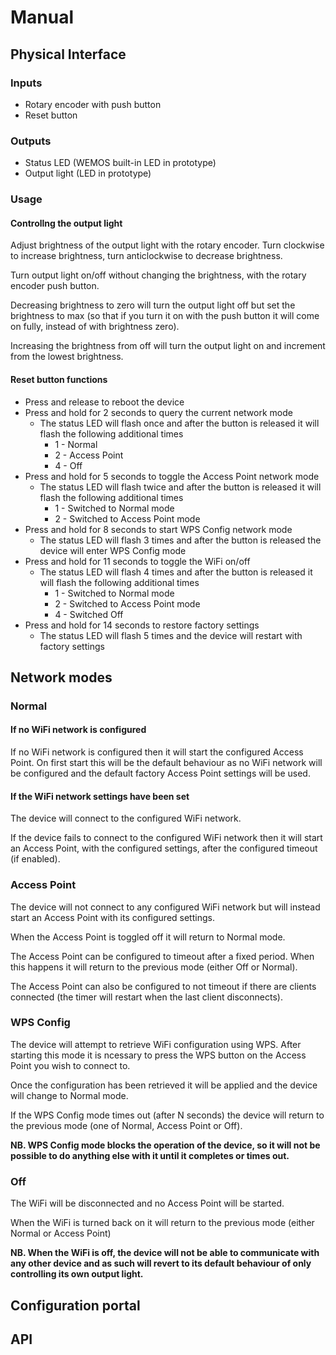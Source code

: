 # Manual

## Physical Interface

### Inputs

- Rotary encoder with push button
- Reset button

### Outputs

- Status LED (WEMOS built-in LED in prototype)
- Output light (LED in prototype)

### Usage

#### Controllng the output light

Adjust brightness of the output light with the rotary encoder. Turn clockwise to increase brightness, turn anticlockwise to decrease brightness.

Turn output light on/off without changing the brightness, with the rotary encoder push button.

Decreasing brightness to zero will turn the output light off but set the brightness to max (so that if you turn it on with the push button it will come on fully, instead of with brightness zero).

Increasing the brightness from off will turn the output light on and increment from the lowest brightness.

#### Reset button functions

- Press and release to reboot the device
- Press and hold for 2 seconds to query the current network mode
  - The status LED will flash once and after the button is released it will flash the following additional times
    - 1 - Normal
    - 2 - Access Point
    - 4 - Off
- Press and hold for 5 seconds to toggle the Access Point network mode
  - The status LED will flash twice and after the button is released it will flash the following additional times
    - 1 - Switched to Normal mode
    - 2 - Switched to Access Point mode
- Press and hold for 8 seconds to start WPS Config network mode
  - The status LED will flash 3 times and after the button is released the device will enter WPS Config mode
- Press and hold for 11 seconds to toggle the WiFi on/off
  - The status LED will flash 4 times and after the button is released it will flash the following additional times
    - 1 - Switched to Normal mode
    - 2 - Switched to Access Point mode
    - 4 - Switched Off
- Press and hold for 14 seconds to restore factory settings
  - The status LED will flash 5 times and the device will restart with factory settings

## Network modes

### Normal

#### If no WiFi network is configured

If no WiFi network is configured then it will start the configured Access Point. On first start this will be the default behaviour as no WiFi network will be configured and the default factory Access Point settings will be used.

#### If the WiFi network settings have been set

The device will connect to the configured WiFi network.

If the device fails to connect to the configured WiFi network then it will start an Access Point, with the configured settings, after the configured timeout (if enabled).

### Access Point

The device will not connect to any configured WiFi network but will instead start an Access Point with its configured settings.

When the Access Point is toggled off it will return to Normal mode.

The Access Point can be configured to timeout after a fixed period. When this happens it will return to the previous mode (either Off or Normal).

The Access Point can also be configured to not timeout if there are clients connected (the timer will restart when the last client disconnects).

### WPS Config

The device will attempt to retrieve WiFi configuration using WPS. After starting this mode it is ncessary to press the WPS button on the Access Point you wish to connect to.

Once the configuration has been retrieved it will be applied and the device will change to Normal mode.

If the WPS Config mode times out (after N seconds) the device will return to the previous mode (one of Normal, Access Point or Off).

**NB. WPS Config mode blocks the operation of the device, so it will not be possible to do anything else with it until it completes or times out.**

### Off

The WiFi will be disconnected and no Access Point will be started.

When the WiFi is turned back on it will return to the previous mode (either Normal or Access Point)

**NB. When the WiFi is off, the device will not be able to communicate with any other device and as such will revert to its default behaviour of only controlling its own output light.**

## Configuration portal

## API

